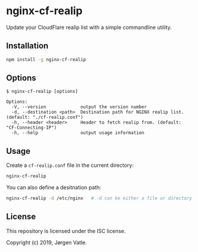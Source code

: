 # nginx-cf-realip
Update your CloudFlare realip list with a simple commandline utility.

## Installation
```bash
npm install -g nginx-cf-realip
```
## Options
```text
$ nginx-cf-realip [options]

Options:
  -V, --version             output the version number
  -d, --destination <path>  Destination path for NGINX realip list. (default: "./cf-realip.conf")
  -h, --header <header>     Header to fetch realip from. (default: "CF-Connecting-IP")
  -h, --help                output usage information
```

## Usage

Create a `cf-realip.conf` file in the current directory:
```bash
nginx-cf-realip
```

You can also define a desitnation path:
```bash
nginx-cf-realip -d /etc/nginx   # -d can be either a file or directory path.
```

## License
This repository is licensed under the ISC license.

Copyright (c) 2019, Jørgen Vatle.